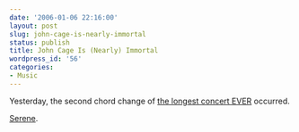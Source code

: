 ```yaml
---
date: '2006-01-06 22:16:00'
layout: post
slug: john-cage-is-nearly-immortal
status: publish
title: John Cage Is (Nearly) Immortal
wordpress_id: '56'
categories:
- Music
---
```


Yesterday, the second chord change of [the longest concert EVER](http://www.cbc.ca/story/arts/national/2006/01/05/cage-concert-longest.html) occurred.

[Serene](http://en.wikipedia.org/wiki/John_Cage).
